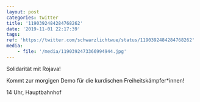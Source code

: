 ```yaml
---
layout: post
categories: twitter
title: '1190392484284768262'
date: '2019-11-01 22:17:39'
tags: 
ref: 'https://twitter.com/schwarzlichtwue/status/1190392484284768262'
media:
    - file: '/media/1190392473366994944.jpg'
---
```

Solidarität mit Rojava!



Kommt zur morgigen Demo für die kurdischen Freiheitskämpfer\*innen!



14 Uhr, Hauptbahnhof



 